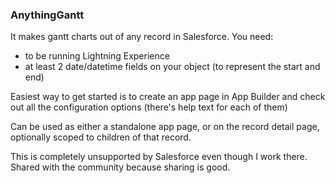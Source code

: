 ### AnythingGantt

It makes gantt charts out of any record in Salesforce.  You need:

* to be running Lightning Experience
* at least 2 date/datetime fields on your object (to represent the start and end)

Easiest way to get started is to create an app page in App Builder and check out all the configuration options (there's help text for each of them)

Can be used as either a standalone app page, or on the record detail page, optionally scoped to children of that record.

This is completely unsupported by Salesforce even though I work there.  Shared with the community because sharing is good.
